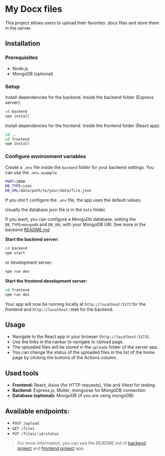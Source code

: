 # My Docx files

This project allows users to upload their favorites .docx files and store them in the server.

## Installation

### Prerequisites

* Node.js
* MongoDB (optional)

### Setup

Install dependencies for the backend. Inside the backend folder (Express server):

```sh
cd backend
npm install
```

Install dependencies for the frontend. Inside the frontend folder (React app):

```sh
cd ..
cd frontend
npm install
```

### Configure environment variables

Create a `.env` file inside the `backend` folder for your backend settings. You can use the `.env.example`:

```bash
PORT=3000
DB_TYPE=json
DB_URL=data/path/to/your/data/file.json
```

If you don't configure the `.env` file, the app uses the default values.

Usually the database json file is in the `data` folder.

If you want, you can configure a MongoDb database, setting the `DB_TYPE=mongodb` and `DB_URL` with your MongoDB URI.
See more in the backend [README.md](backend/README.md)

**Start the backend server:**

```bash
cd backend
npm start
```

or development server:

```bash
npm run dev
```

**Start the frontend development server:**

```bash
cd frontend
npm run dev
```

Your app will now be running locally at `http://localhost:5173` for the frontend and `http://localhost:3000` for the backend.

## Usage

* Navigate to the React app in your browser (`http://localhost:5173`).
* Use the links in the navbar to navigate to Upload page.
* The uploaded files will be stored in the `uploads` folder of the server app.
* You can change the status of the uploaded files in the list of the home page by clicking the buttons of the Actions column.

## Used tools

* **Frontend:** React, Axios (for HTTP requests), Vite and Vitest for testing
* **Backend:** Express.js, Multer, mongoose for MongoDB connection
* **Database (optional):** MongoDB (if you are using mongoDB)

## Available endpoints: 

- `POST /upload`
- `GET /files`
- `PUT /files/:id/status`

> For more information, you can see the README.md of [backend project](backend/README.md) and [frontend project](frontend/README.md) app.
